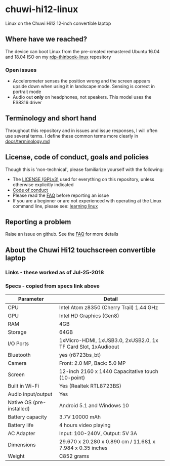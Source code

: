 # chuwi-hi12-linux
Linux on the Chuwi Hi12 12-inch convertible laptop

## Where have we reached?

The device can boot Linux from the pre-created remastered Ubuntu 16.04 and 18.04 ISO on my  [rdp-thinbook-linux](https://github.com/sundarnagarajan/rdp-thinbook-linux) repository

### Open issues
- Accelerometer senses the position wrong and the screen appears upside down when using it in landscape mode. Sensing is correct in portrait mode
- Audio out **only** on headphones, not speakers. This model uses the ES8316 driver

## Terminology and short hand
Throughout this repository and in issues and issue responses, I will often use several terms. I define these common terms more clearly in [docs/terminology.md](/docs/terminology.md)

## License, code of conduct, goals and policies
Though this is 'non-technical', please familiarize yourself with the following:
- The [LICENSE (GPLv3)](/LICENSE) used for everything on this repository, unless otherwise explicitly indicated
- [Code of conduct](/CODE_OF_CONDUCT.md)
- Please read the [FAQ](/docs/faq.md) before reporting an issue
- If you are a beginner or are not experienced with operating at the Linux command line, please see: [learning linux](/docs/learning_linux.md)

## Reporting a problem
Raise an issue on github. See the [FAQ](/docs/faq.md) for more details


## About the Chuwi Hi12 touchscreen convertible laptop

### Links - these worked as of Jul-25-2018

### Specs - copied from specs link above

| Parameter | Detail |
| ----- | ----- |
| CPU | Intel Atom z8350 (Cherry Trail) 1.44 GHz |
| GPU | Intel HD Graphics (Gen8) |
| RAM | 4GB |
| Storage | 64GB |
| I/O Ports | 1xMicro-HDMI, 1xUSB3.0, 2xUSB2.0, 1x TF Card Slot, 1xAudioout |
| Bluetooth | yes (r8723bs_bt) |
| Camera | Front: 2.0 MP, Back: 5.0 MP |
| Screen | 12-inch 2160 x 1440 Capacitative touch (10-point) |
| Built in Wi-Fi | Yes (Realtek RTL8723BS) |
| Audio input/output | Yes |
| Native OS (pre-installed) | Android 5.1 and Windows 10 |
| Battery capacity | 3.7V 10000 mAh |
| Battery life | 4 hours video playing |
| AC Adapter | Input: 100-240V, Output: 5V 3A |
| Dimensions | 29.670 x 20.280 x 0.890 cm / 11.681 x 7.984 x 0.35 inches |
| Weight | C852 grams |220 grams |

